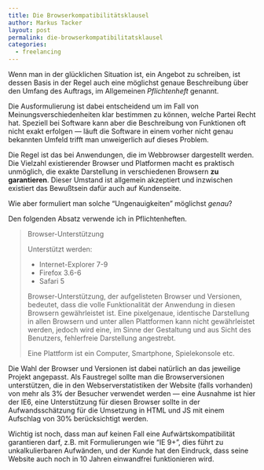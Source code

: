 ```yaml
---
title: Die Browserkompatibilitätsklausel
author: Markus Tacker
layout: post
permalink: die-browserkompatibilitatsklausel
categories:
  - freelancing
---
```

Wenn man in der glücklichen Situation ist, ein Angebot zu schreiben, ist dessen Basis in der Regel auch eine möglichst genaue Beschreibung über den Umfang des Auftrags, im Allgemeinen *Pflichtenheft* genannt.

Die Ausformulierung ist dabei entscheidend um im Fall von Meinungsverschiedenheiten klar bestimmen zu können, welche Partei Recht hat. Speziell bei Software kann aber die Beschreibung von Funktionen oft nicht exakt erfolgen — läuft die Software in einem vorher nicht genau bekannten Umfeld trifft man unweigerlich auf dieses Problem.

Die Regel ist das bei Anwendungen, die im Webbrowser dargestellt werden. Die Vielzahl existierender Browser und Platformen macht es praktisch unmöglich, die exakte Darstellung in verschiedenen Browsern **zu garantieren**. Dieser Umstand ist allgemein akzeptiert und inzwischen existiert das Bewußtsein dafür auch auf Kundenseite.

Wie aber formuliert man solche &#8220;Ungenauigkeiten&#8221; möglichst *genau*?

Den folgenden Absatz verwende ich in Pflichtenheften.

> Browser-Unterstützung
> 
> Unterstützt werden:
> 
> *   Internet-Explorer 7-9
> *   Firefox 3.6-6
> *   Safari 5
> 
> Browser-Unterstützung, der aufgelisteten Browser und Versionen, bedeutet, dass die volle Funktionalität der Anwendung in diesen Browsern gewährleistet ist. Eine pixelgenaue, identische Darstellung in allen Browsern und unter allen Plattformen kann nicht gewährleistet werden, jedoch wird eine, im Sinne der Gestaltung und aus Sicht des Benutzers, fehlerfreie Darstellung angestrebt.
> 
> Eine Plattform ist ein Computer, Smartphone, Spielekonsole etc.

Die Wahl der Browser und Versionen ist dabei natürlich an das jeweilige Projekt angepasst. Als Faustregel sollte man die Browserversionen unterstützen, die in den Webserverstatistiken der Website (falls vorhanden) von mehr als 3% der Besucher verwendet werden — eine Ausnahme ist hier der IE6, eine Unterstützung für diesen Browser sollte in der Aufwandsschätzung für die Umsetzung in HTML und JS mit einem Aufschlag von 30% berücksichtigt werden.

Wichtig ist noch, dass man auf keinen Fall eine Aufwärtskompatibilität garantieren darf, z.B. mit Formulierungen wie &#8220;IE 9+&#8221;, dies führt zu unkalkulierbaren Aufwänden, und der Kunde hat den Eindruck, dass seine Website auch noch in 10 Jahren einwandfrei funktionieren wird.
